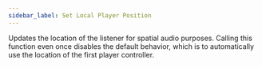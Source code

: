 ```yaml
---
sidebar_label: Set Local Player Position
---
```

Updates the location of the listener for spatial audio purposes. Calling this function even once disables the default behavior, which is to automatically use the location of the first player controller.